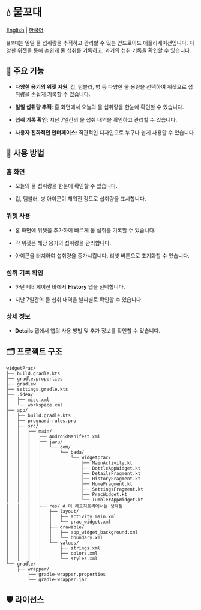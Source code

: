 
# 💧 물꼬대
[English](https://github.com/habaekk/Watering-Widget) | [한국어](https://github.com/habaekk/Watering-Widget/blob/main/README_kr.md)

  


`물꼬대`는 일일 물 섭취량을 추적하고 관리할 수 있는 안드로이드 애플리케이션입니다. 다양한 위젯을 통해 손쉽게 물 섭취를 기록하고, 과거의 섭취 기록을 확인할 수 있습니다.

## 🌟 주요 기능

-   **다양한 용기의 위젯 지원**: 컵, 텀블러, 병 등 다양한 물 용량을 선택하여 위젯으로 섭취량을 손쉽게 기록할 수 있습니다.

-   **일일 섭취량 추적**: 홈 화면에서 오늘의 물 섭취량을 한눈에 확인할 수 있습니다.

-   **섭취 기록 확인**: 지난 7일간의 물 섭취 내역을 확인하고 관리할 수 있습니다.

-   **사용자 친화적인 인터페이스**: 직관적인 디자인으로 누구나 쉽게 사용할 수 있습니다.


## 🚀 사용 방법

### 홈 화면

-   오늘의 물 섭취량을 한눈에 확인할 수 있습니다.

-   컵, 텀블러, 병 아이콘이 채워진 정도로 섭취량을 표시합니다.


### 위젯 사용

-   홈 화면에 위젯을 추가하여 빠르게 물 섭취를 기록할 수 있습니다.

-   각 위젯은 해당 용기의 섭취량을 관리합니다.

-   아이콘을 터치하여 섭취량을 증가시킵니다. 리셋 버튼으로 초기화할 수 있습니다.


### 섭취 기록 확인

-   하단 네비게이션 바에서 **History** 탭을 선택합니다.

-   지난 7일간의 물 섭취 내역을 날짜별로 확인할 수 있습니다.


### 상세 정보

-   **Details** 탭에서 앱의 사용 방법 및 추가 정보를 확인할 수 있습니다.


## 🗂️ 프로젝트 구조

```
widgetPrac/
├── build.gradle.kts
├── gradle.properties
├── gradlew
├── settings.gradle.kts
├── .idea/
│   ├── misc.xml
│   └── workspace.xml
├── app/
│   ├── build.gradle.kts
│   ├── proguard-rules.pro
│   ├── src/
│   │   ├── main/
│   │   │   ├── AndroidManifest.xml
│   │   │   ├── java/
│   │   │   │   └── com/
│   │   │   │       └── bada/
│   │   │   │           └── widgetprac/
│   │   │   │               ├── MainActivity.kt
│   │   │   │               ├── BottleAppWidget.kt
│   │   │   │               ├── DetailsFragment.kt
│   │   │   │               ├── HistoryFragment.kt
│   │   │   │               ├── HomeFragment.kt
│   │   │   │               ├── SettingsFragment.kt
│   │   │   │               ├── PracWidget.kt
│   │   │   │               └── TumblerAppWidget.kt
│   │   │   ├── res/ # 이 레포지토리에서는 생략됨
│   │   │   │   ├── layout/
│   │   │   │   │   ├── activity_main.xml
│   │   │   │   │   └── prac_widget.xml
│   │   │   │   ├── drawable/
│   │   │   │   │   ├── app_widget_background.xml
│   │   │   │   │   └── boundary.xml
│   │   │   │   └── values/
│   │   │   │       ├── strings.xml
│   │   │   │       ├── colors.xml
│   │   │   │       └── styles.xml
└── gradle/
    ├── wrapper/
        ├── gradle-wrapper.properties
        └── gradle-wrapper.jar
```

## 🛡️ 라이선스